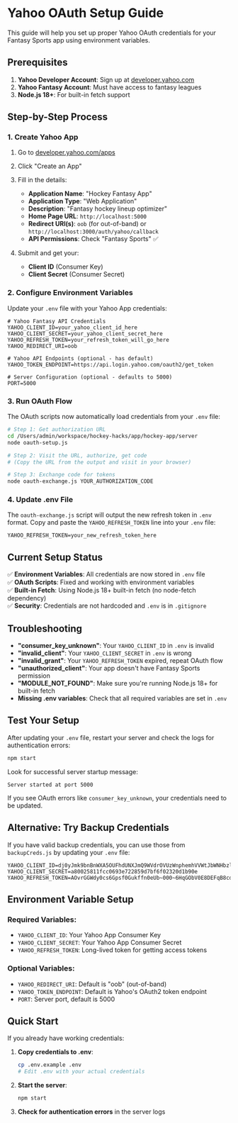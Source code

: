 # Yahoo OAuth Setup Guide

This guide will help you set up proper Yahoo OAuth credentials for your Fantasy Sports app using environment variables.

## Prerequisites

1. **Yahoo Developer Account**: Sign up at [developer.yahoo.com](https://developer.yahoo.com)
2. **Yahoo Fantasy Account**: Must have access to fantasy leagues
3. **Node.js 18+**: For built-in fetch support

## Step-by-Step Process

### 1. Create Yahoo App

1. Go to [developer.yahoo.com/apps](https://developer.yahoo.com/apps/)
2. Click "Create an App"
3. Fill in the details:
   - **Application Name**: "Hockey Fantasy App" 
   - **Application Type**: "Web Application"
   - **Description**: "Fantasy hockey lineup optimizer"
   - **Home Page URL**: `http://localhost:5000`
   - **Redirect URI(s)**: `oob` (for out-of-band) or `http://localhost:3000/auth/yahoo/callback`
   - **API Permissions**: Check "Fantasy Sports" ✅

4. Submit and get your:
   - **Client ID** (Consumer Key)
   - **Client Secret** (Consumer Secret)

### 2. Configure Environment Variables

Update your `.env` file with your Yahoo App credentials:

```env
# Yahoo Fantasy API Credentials
YAHOO_CLIENT_ID=your_yahoo_client_id_here
YAHOO_CLIENT_SECRET=your_yahoo_client_secret_here
YAHOO_REFRESH_TOKEN=your_refresh_token_will_go_here
YAHOO_REDIRECT_URI=oob

# Yahoo API Endpoints (optional - has default)
YAHOO_TOKEN_ENDPOINT=https://api.login.yahoo.com/oauth2/get_token

# Server Configuration (optional - defaults to 5000)
PORT=5000
```

### 3. Run OAuth Flow

The OAuth scripts now automatically load credentials from your `.env` file:

```bash
# Step 1: Get authorization URL
cd /Users/admin/workspace/hockey-hacks/app/hockey-app/server
node oauth-setup.js

# Step 2: Visit the URL, authorize, get code
# (Copy the URL from the output and visit in your browser)

# Step 3: Exchange code for tokens
node oauth-exchange.js YOUR_AUTHORIZATION_CODE
```

### 4. Update .env File

The `oauth-exchange.js` script will output the new refresh token in `.env` format. Copy and paste the `YAHOO_REFRESH_TOKEN` line into your `.env` file:

```env
YAHOO_REFRESH_TOKEN=your_new_refresh_token_here
```

## Current Setup Status

✅ **Environment Variables**: All credentials are now stored in `.env` file  
✅ **OAuth Scripts**: Fixed and working with environment variables  
✅ **Built-in Fetch**: Using Node.js 18+ built-in fetch (no node-fetch dependency)  
✅ **Security**: Credentials are not hardcoded and `.env` is in `.gitignore`  

## Troubleshooting

- **"consumer_key_unknown"**: Your `YAHOO_CLIENT_ID` in `.env` is invalid
- **"invalid_client"**: Your `YAHOO_CLIENT_SECRET` in `.env` is wrong
- **"invalid_grant"**: Your `YAHOO_REFRESH_TOKEN` expired, repeat OAuth flow
- **"unauthorized_client"**: Your app doesn't have Fantasy Sports permission
- **"MODULE_NOT_FOUND"**: Make sure you're running Node.js 18+ for built-in fetch
- **Missing .env variables**: Check that all required variables are set in `.env`

## Test Your Setup

After updating your `.env` file, restart your server and check the logs for authentication errors:

```bash
npm start
```

Look for successful server startup message:
```
Server started at port 5000
```

If you see OAuth errors like `consumer_key_unknown`, your credentials need to be updated.

## Alternative: Try Backup Credentials

If you have valid backup credentials, you can use those from `backupCreds.js` by updating your `.env` file:

```env
YAHOO_CLIENT_ID=dj0yJmk9bnBnWXA5OUFhdUNXJmQ9WVdrOVUzWnphemhVVWtJbWNHbzlNQT09JnM9Y29uc3VtZXJzZWNyZXQmc3Y9MCZ4PTY4
YAHOO_CLIENT_SECRET=a80025811fcc0693e722859d7bf6f02320d1b90e
YAHOO_REFRESH_TOKEN=AOvrGGWdy0cs6Gpsf0Gukffn0eUb~000~6HqGObV0E8DEFqB8cddp9eia
```

## Environment Variable Setup

### Required Variables:
- `YAHOO_CLIENT_ID`: Your Yahoo App Consumer Key
- `YAHOO_CLIENT_SECRET`: Your Yahoo App Consumer Secret  
- `YAHOO_REFRESH_TOKEN`: Long-lived token for getting access tokens

### Optional Variables:
- `YAHOO_REDIRECT_URI`: Default is "oob" (out-of-band)
- `YAHOO_TOKEN_ENDPOINT`: Default is Yahoo's OAuth2 token endpoint
- `PORT`: Server port, default is 5000

## Quick Start

If you already have working credentials:

1. **Copy credentials to .env**:
   ```bash
   cp .env.example .env
   # Edit .env with your actual credentials
   ```

2. **Start the server**:
   ```bash
   npm start
   ```

3. **Check for authentication errors** in the server logs

